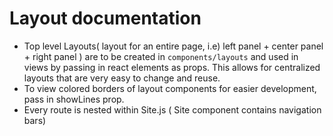 # Layout documentation
- Top level Layouts( layout for an entire page, i.e) left panel + center panel + right panel
) are to be created in
`components/layouts` and used in views by passing in react elements as props.
This allows for centralized layouts that are very easy to change and reuse.
- To view colored borders of layout components for easier development, pass in
showLines prop.
- Every route is nested within Site.js ( Site component contains navigation bars)
